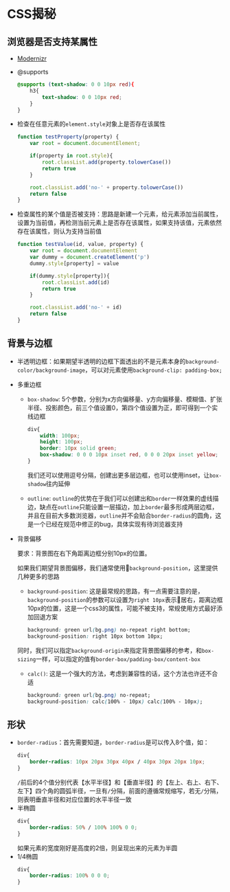 # CSS揭秘

## 浏览器是否支持某属性

- [Modernizr](http://modernizr.com/)

- @supports

    ```css
    @supports (text-shadow: 0 0 10px red){
        h3{
            text-shadow: 0 0 10px red;
        }
    }
    ```

- 检查在任意元素的`element.style`对象上是否存在该属性

    ```javascript
    function testProperty(property) {
        var root = document.documentElement;

        if(property in root.style){
            root.classList.add(property.tolowerCase())
            return true
        }

        root.classList.add('no-' + property.tolowerCase())
        return false
    }
    ```

- 检查属性的某个值是否被支持：思路是新建一个元素，给元素添加当前属性，设置为当前值，再检测当前元素上是否存在该属性，如果支持该值，元素依然存在该属性，则认为支持当前值

    ```javascript
    function testValue(id, value, property) {
        var root = document.documentElement
        var dummy = document.createElement('p')
        dummy.style[property] = value

        if(dummy.style[property]){
            root.classList.add(id)
            return true
        }

        root.classList.add('no-' + id)
        return false
    }
    ```

## 背景与边框

- 半透明边框：如果期望半透明的边框下面透出的不是元素本身的`background-color/background-image`，可以对元素使用`background-clip: padding-box;`
- 多重边框
  - `box-shadow`: 5个参数，分别为x方向偏移量、y方向偏移量、模糊值、扩张半径、投影颜色，前三个值设置0，第四个值设置为正，即可得到一个实线边框
    ```css
    div{
        width: 100px;
        height: 100px;
        border: 10px solid green;
        box-shadow: 0 0 0 10px inset red, 0 0 0 20px inset yellow;
    }
    ```
    我们还可以使用逗号分隔，创建出更多层边框，也可以使用inset，让`box-shadow`往内延伸

  - `outline`: `outline`的优势在于我们可以创建出和`border`一样效果的虚线描边，缺点在`outline`只能设置一层描边，加上`border`最多形成两层边框，并且在目前大多数浏览器，`outline`并不会贴合`border-radius`的圆角，这是一个已经在规范中修正的bug，具体实现有待浏览器支持
- 背景偏移

  要求：背景图在右下角距离边框分别10px的位置。

  如果我们期望背景图偏移，我们通常使用`background-position`，这里提供几种更多的思路
  - `background-position`: 这是最常规的思路，有一点需要注意的是，`background-position`的参数可以设置为`right 10px`表示居右，距离边框10px的位置，这是一个css3的属性，可能不被支持，常规使用方式最好添加回退方案
    ```css
    background: green url(bg.png) no-repeat right bottom;
    background-position: right 10px bottom 10px;
    ```
  同时，我们可以指定`background-origin`来指定背景图偏移的参考，和`box-sizing`一样，可以指定的值有`border-box/padding-box/content-box`
  - `calc()`: 这是一个强大的方法，考虑到兼容性的话，这个方法也许还不合适
    ```css
    background: green url(bg.png) no-repeat;
    background-position: calc(100% - 10px) calc(100% - 10px);
    ```

## 形状

- `border-radius`：首先需要知道，`border-radius`是可以传入8个值，如：
    ```css
    div{
        border-radius: 10px 20px 30px 40px / 40px 30px 20px 10px;
    }
    ```
    `/`前后的4个值分别代表【水平半径】和【垂直半径】的【左上、右上、右下、左下】四个角的圆弧半径，一旦有`/`分隔，前面的遵循常规缩写，若无`/`分隔，则表明垂直半径和对应位置的水平半径一致
- 半椭圆
    ```css
    div{
        border-radius: 50% / 100% 100% 0 0;
    }
    ```
    如果元素的宽度刚好是高度的2倍，则呈现出来的元素为半圆
- 1/4椭圆
    ```css
    div{
        border-radius: 100% 0 0 0;
    }
    ```